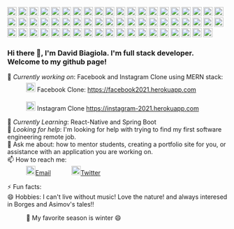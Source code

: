 <img src="https://github.com/tomchen/stack-icons/raw/master/logos/javascript.svg" alt="JavaScript" style="max-width:100%;" width="21px" height="21px">  <img src="https://github.com/tomchen/stack-icons/raw/master/logos/typescript-icon.svg" alt="Typescript" style="max-width:100%;" width="21px" height="21px">  <img src="https://github.com/tomchen/stack-icons/raw/master/logos/nodejs-icon.svg" alt="Node.js" style="max-width:100%;" width="21px" height="21px">  <img src="https://github.com/tomchen/stack-icons/raw/master/logos/nodemon.svg" alt="nodemon" style="max-width:100%;" width="21px" height="21px">  <img src="https://github.com/tomchen/stack-icons/raw/master/logos/salesforce.svg" alt="salesforce" style="max-width:100%;" width="21px" height="21px">  <img src="https://github.com/tomchen/stack-icons/blob/master/logos/angular-icon.svg" alt="angular" style="max-width:100%;" width="21px" height="21px">  <img src="https://github.com/tomchen/stack-icons/raw/master/logos/react-router.svg" alt="ReactRouter" style="max-width:100%;" width="21px" height="21px">  <img src="https://github.com/tomchen/stack-icons/raw/master/logos/react.svg" alt="React" style="max-width:100%;" width="21px" height="21px">  <img src="https://github.com/tomchen/stack-icons/raw/master/logos/redux.svg" alt="Redux" style="max-width:100%;" width="21px" height="21px">  <img src="https://github.com/tomchen/stack-icons/blob/master/logos/socket.io.svg" alt="socketio" style="max-width:100%;" width="21px" height="21px">  <img src="https://github.com/tomchen/stack-icons/raw/master/logos/intellij-idea.svg" alt="intellij" style="max-width:100%;" width="21px" height="21px">  <img src="https://github.com/tomchen/stack-icons/raw/master/logos/pycharm.svg" alt="pycharm" style="max-width:100%;" width="21px" height="21px">  <img src="https://github.com/tomchen/stack-icons/raw/master/logos/java.svg" alt="Java" style="max-width:100%;" width="21px" height="21px">  <img src="https://github.com/tomchen/stack-icons/raw/master/logos/reddit.svg" alt="reddit" style="max-width:100%;" width="21px" height="21px">  <img src="https://github.com/tomchen/stack-icons/raw/master/logos/quora.svg" alt="quora" style="max-width:100%;" width="21px" height="21px">  <img src="https://github.com/tomchen/stack-icons/raw/master/logos/medium.svg" alt="medium" style="max-width:100%;" width="21px" height="21px">  <img src="https://github.com/tomchen/stack-icons/raw/master/logos/spring.svg" alt="Spring" style="max-width:100%;" width="21px" height="21px">  <img src="https://github.com/tomchen/stack-icons/raw/master/logos/apple.svg" alt="android" style="max-width:100%;" width="21px" height="21px">  <img src="https://github.com/tomchen/stack-icons/raw/master/logos/android-icon.svg" alt="android" style="max-width:100%;" width="21px" height="21px">  <img src="https://github.com/tomchen/stack-icons/raw/master/logos/expo.svg" alt="expo" style="max-width:100%;" width="21px" height="21px">  <img src="https://github.com/tomchen/stack-icons/raw/master/logos/dart.svg" alt="dart" style="max-width:100%;" width="21px" height="21px">  <img src="https://github.com/tomchen/stack-icons/raw/master/logos/assembly.svg" alt="assembly" style="max-width:100%;" width="21px" height="21px">  <img src="https://github.com/tomchen/stack-icons/raw/master/logos/firefox.svg" alt="mozilla" style="max-width:100%;" width="21px" height="21px">  <img src="https://github.com/tomchen/stack-icons/raw/master/logos/sass.svg" alt="Sass" style="max-width:100%;" width="21px" height="21px">  <img src="https://github.com/tomchen/stack-icons/raw/master/logos/bootstrap.svg" alt="bootstrap" style="max-width:100%;" width="21px" height="21px">  <img src="https://github.com/tomchen/stack-icons/raw/master/logos/firebase.svg" alt="firebase" style="max-width:100%;" width="21px" height="21px">  <img src="https://github.com/tomchen/stack-icons/raw/master/logos/puppeteer.svg" alt="puppeteer" style="max-width:100%;" width="21px" height="21px">  <img src="https://github.com/tomchen/stack-icons/raw/master/logos/materializecss.svg" alt="materialize" style="max-width:100%;" width="21px" height="21px">  <img src="https://github.com/tomchen/stack-icons/raw/master/logos/html-5.svg" alt="HTML5" style="max-width:100%;" width="21px" height="21px">  <img src="https://github.com/tomchen/stack-icons/raw/master/logos/css-3.svg" alt="css" style="max-width:100%;" width="21px" height="21px">  <img src="https://github.com/tomchen/stack-icons/raw/master/logos/python.svg" alt="Python" style="max-width:100%;" width="21px" height="21px">  <img src="https://github.com/tomchen/stack-icons/raw/master/logos/mysql.svg" alt="MySQL" style="max-width:100%;" width="21px" height="21px">  <img src="https://github.com/tomchen/stack-icons/raw/master/logos/mongodb-icon.svg" alt="MongoDB" style="max-width:100%;" width="21px" height="21px">  <img src="https://github.com/tomchen/stack-icons/raw/master/logos/prettier.svg" alt="prettier" style="max-width:100%;" width="21px" height="21px">  <img src="https://github.com/tomchen/stack-icons/raw/master/logos/graphql.svg" alt="GraphQL" style="max-width:100%;" width="21px" height="21px">  <img src="https://github.com/tomchen/stack-icons/raw/master/logos/docker-icon.svg" alt="docker" style="max-width:100%;" width="21px" height="21px">  <img src="https://github.com/tomchen/stack-icons/raw/master/logos/angular-icon.svg" alt="Angular" style="max-width:100%;" width="21px" height="21px">  <img src="https://github.com/tomchen/stack-icons/raw/master/logos/git-icon.svg" alt="Git" style="max-width:100%;" width="21px" height="21px">  <img src="https://github.com/tomchen/stack-icons/raw/master/logos/github-icon.svg" alt="Github" style="max-width:100%;" width="21px" height="21px">  <img src="https://github.com/tomchen/stack-icons/raw/master/logos/formik.svg" alt="formik" style="max-width:100%;" width="21px" height="21px">  <img src="https://github.com/tomchen/stack-icons/raw/master/logos/npm.svg" alt="NPM" style="max-width:100%;" width="21px" height="21px">  <img src="https://github.com/tomchen/stack-icons/raw/master/logos/yarn.svg" alt="Yarn" style="max-width:100%;" width="21px" height="21px">  <img src="https://github.com/tomchen/stack-icons/raw/master/logos/gulp.svg" alt="Gulp" style="max-width:100%;" width="21px" height="21px">  <img src="https://github.com/tomchen/stack-icons/raw/master/logos/webpack.svg" alt="webpack" style="max-width:100%;" width="21px" height="21px">  <img src="https://github.com/tomchen/stack-icons/raw/master/logos/babel.svg" alt="Babel" style="max-width:100%;" width="21px" height="21px">  <img src="https://github.com/tomchen/stack-icons/raw/master/logos/jest.svg" alt="Jest" style="max-width:100%;" width="21px" height="21px">  <img src="https://github.com/tomchen/stack-icons/raw/master/logos/promises.svg" alt="promises" style="max-width:100%;" width="21px" height="21px">  <img src="https://github.com/tomchen/stack-icons/raw/master/logos/jquery-icon.svg" alt="jquery" style="max-width:100%;" width="21px" height="21px">  <img src="https://github.com/tomchen/stack-icons/raw/master/logos/visual-studio-code.svg" alt="Visual Studio Code" style="max-width:100%;" width="21px" height="21px">  <img src="https://github.com/tomchen/stack-icons/raw/master/logos/material-ui.svg" alt="Material UI" style="max-width:100%;" width="21px" height="21px">  <img src="https://github.com/tomchen/stack-icons/raw/master/logos/adobe-photoshop.svg" alt="Adobe Photoshop" style="max-width:100%;" width="21px" height="21px">  <img src="https://github.com/tomchen/stack-icons/raw/master/logos/debian.svg" alt="debian" style="max-width:100%;" width="21px" height="21px">  <img src="https://github.com/tomchen/stack-icons/raw/master/logos/linux-tux.svg" alt="linux" style="max-width:100%;" width="21px" height="21px">  <img src="https://github.com/tomchen/stack-icons/raw/master/logos/mozilla.svg" alt="mozilla" style="max-width:100%;" width="21px" height="21px">  <img src="https://github.com/tomchen/stack-icons/raw/master/logos/bash.svg" alt="bash" style="max-width:100%;" width="21px" height="21px">  <img src="https://github.com/tomchen/stack-icons/raw/master/logos/postman.svg" alt="postman" style="max-width:100%;" width="21px" height="21px">  <img src="https://github.com/tomchen/stack-icons/raw/master/logos/heroku.svg" alt="heroku" style="max-width:100%;" width="21px" height="21px">  <img src="https://github.com/tomchen/stack-icons/raw/master/logos/c.svg" alt="C" style="max-width:100%;" width="21px" height="21px">  <img src="https://github.com/tomchen/stack-icons/raw/master/logos/go.svg" alt="go" style="max-width:100%;" width="21px" height="21px">

### Hi there 👋, I'm David Biagiola. I'm full stack developer. Welcome to my github page! <br>
 
<!--Resume:  [David Biagiola Resume](https://resume.christinakopecky.com) (PDF download) -->
 
🔭 *Currently working on*:  Facebook and Instagram Clone using MERN stack: <br>
&nbsp;&nbsp;&nbsp;&nbsp;&nbsp;&nbsp;&nbsp;&nbsp;&nbsp;&nbsp; <img src="https://img.icons8.com/fluent/48/000000/facebook-new.png" style="margin-top: 5px" width="21px" height="21px"/> Facebook Clone: https://facebook2021.herokuapp.com<br>
<!--<a href="example.com" target="_blank">New Tab</a>-->

&nbsp;&nbsp;&nbsp;&nbsp;&nbsp;&nbsp;&nbsp;&nbsp;&nbsp;&nbsp; <img src="https://img.icons8.com/cute-clipart/64/000000/instagram-new.png" style="padding-top: 5px"  width="21px" height="21px"/> Instagram Clone https://instagram-2021.herokuapp.com<br>
 
🌱 *Currently Learning*: React-Native and Spring Boot<br>
🤔 *Looking for help*: I'm looking for help with trying to find my first software engineering remote job.<br>
💬 Ask me about: how to mentor students, creating a portfolio site for you, or assistance with an application you are working on. <br>
📫 How to reach me: <br>
&nbsp;&nbsp;&nbsp;&nbsp;&nbsp;&nbsp;&nbsp;&nbsp;&nbsp;&nbsp; <img src="https://img.icons8.com/fluent/48/000000/gmail--v2.png" width="21px" height="21px"/><span style="margin-bottom: 5px">[Email](davidbiagiola5@gmail.com)</span>
&nbsp;&nbsp;&nbsp;&nbsp;&nbsp;&nbsp;&nbsp;&nbsp;&nbsp;&nbsp; <img src="https://img.icons8.com/cute-clipart/64/000000/twitter.png" width="21px" height="21px"/>[Twitter](https://www.twitter.com/biagioladavid)

⚡ Fun facts:<br> 
😄 Hobbies: I can't live without music! Love the nature! and always interesed in Borges and Asimov's tales!!<br>

&nbsp;&nbsp;&nbsp;&nbsp;&nbsp;&nbsp;&nbsp;&nbsp;&nbsp;&nbsp; :fallen_leaf: My favorite season is winter :smile: <br>
